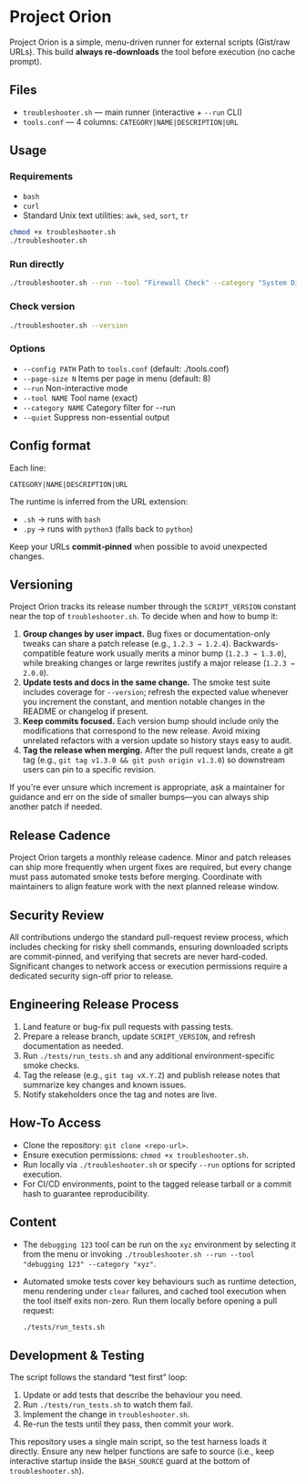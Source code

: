 # Project Orion

Project Orion is a simple, menu-driven runner for external scripts (Gist/raw URLs).
This build **always re-downloads** the tool before execution (no cache prompt).

## Files
- `troubleshooter.sh` — main runner (interactive + `--run` CLI)
- `tools.conf` — 4 columns: `CATEGORY|NAME|DESCRIPTION|URL`

## Usage

### Requirements
- `bash`
- `curl`
- Standard Unix text utilities: `awk`, `sed`, `sort`, `tr`

```bash
chmod +x troubleshooter.sh
./troubleshooter.sh
```

### Run directly
```bash
./troubleshooter.sh --run --tool "Firewall Check" --category "System Diagnostics"
```

### Check version

```bash
./troubleshooter.sh --version
```

### Options
- `--config PATH`     Path to `tools.conf` (default: ./tools.conf)
- `--page-size N`     Items per page in menu (default: 8)
- `--run`             Non-interactive mode
- `--tool NAME`       Tool name (exact)
- `--category NAME`   Category filter for --run
- `--quiet`           Suppress non-essential output

## Config format
Each line:
```
CATEGORY|NAME|DESCRIPTION|URL
```

The runtime is inferred from the URL extension:
- `.sh` → runs with `bash`
- `.py` → runs with `python3` (falls back to `python`)

Keep your URLs **commit‑pinned** when possible to avoid unexpected changes.

## Versioning

Project Orion tracks its release number through the `SCRIPT_VERSION` constant near the top of `troubleshooter.sh`. To decide when and how to bump it:

1. **Group changes by user impact.** Bug fixes or documentation-only tweaks can share a patch release (e.g., `1.2.3 → 1.2.4`). Backwards-compatible feature work usually merits a minor bump (`1.2.3 → 1.3.0`), while breaking changes or large rewrites justify a major release (`1.2.3 → 2.0.0`).
2. **Update tests and docs in the same change.** The smoke test suite includes coverage for `--version`; refresh the expected value whenever you increment the constant, and mention notable changes in the README or changelog if present.
3. **Keep commits focused.** Each version bump should include only the modifications that correspond to the new release. Avoid mixing unrelated refactors with a version update so history stays easy to audit.
4. **Tag the release when merging.** After the pull request lands, create a git tag (e.g., `git tag v1.3.0 && git push origin v1.3.0`) so downstream users can pin to a specific revision.

If you're ever unsure which increment is appropriate, ask a maintainer for guidance and err on the side of smaller bumps—you can always ship another patch if needed.

## Release Cadence

Project Orion targets a monthly release cadence. Minor and patch releases can ship more frequently when urgent fixes are required, but every change must pass automated smoke tests before merging. Coordinate with maintainers to align feature work with the next planned release window.

## Security Review

All contributions undergo the standard pull-request review process, which includes checking for risky shell commands, ensuring downloaded scripts are commit-pinned, and verifying that secrets are never hard-coded. Significant changes to network access or execution permissions require a dedicated security sign-off prior to release.

## Engineering Release Process

1. Land feature or bug-fix pull requests with passing tests.
2. Prepare a release branch, update `SCRIPT_VERSION`, and refresh documentation as needed.
3. Run `./tests/run_tests.sh` and any additional environment-specific smoke checks.
4. Tag the release (e.g., `git tag vX.Y.Z`) and publish release notes that summarize key changes and known issues.
5. Notify stakeholders once the tag and notes are live.

## How-To Access

- Clone the repository: `git clone <repo-url>`.
- Ensure execution permissions: `chmod +x troubleshooter.sh`.
- Run locally via `./troubleshooter.sh` or specify `--run` options for scripted execution.
- For CI/CD environments, point to the tagged release tarball or a commit hash to guarantee reproducibility.

## Content

- The `debugging 123` tool can be run on the `xyz` environment by selecting it from the menu or invoking `./troubleshooter.sh --run --tool "debugging 123" --category "xyz"`.
- Automated smoke tests cover key behaviours such as runtime detection, menu rendering under `clear` failures, and cached tool execution when the tool itself exits non-zero. Run them locally before opening a pull request:

  ```bash
  ./tests/run_tests.sh
  ```

## Development & Testing

The script follows the standard “test first” loop:

1. Update or add tests that describe the behaviour you need.
2. Run `./tests/run_tests.sh` to watch them fail.
3. Implement the change in `troubleshooter.sh`.
4. Re-run the tests until they pass, then commit your work.

This repository uses a single main script, so the test harness loads it directly. Ensure any new helper functions are safe to source (i.e., keep interactive startup inside the `BASH_SOURCE` guard at the bottom of `troubleshooter.sh`).
